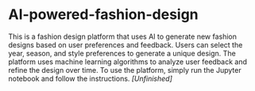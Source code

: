 # AI-powered-fashion-design
This is a fashion design platform that uses AI to generate new fashion designs based on user preferences and feedback. Users can select the year, season, and style preferences to generate a unique design. The platform uses machine learning algorithms to analyze user feedback and refine the design over time. To use the platform, simply run the Jupyter notebook and follow the instructions. *[Unfinished]*
